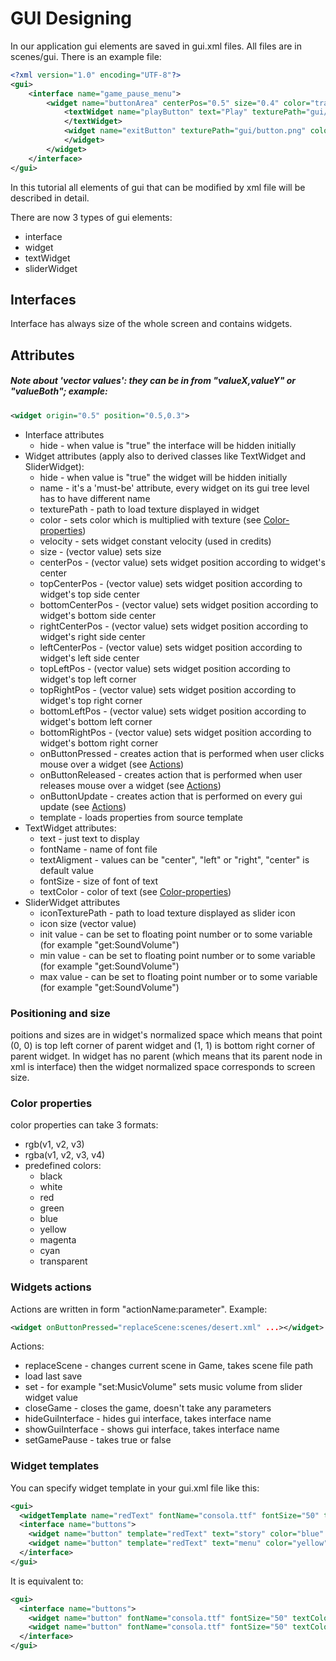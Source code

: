 # GUI Designing
In our application gui elements are saved in gui.xml files. All files are in scenes/gui. There is an example file:
```xml
<?xml version="1.0" encoding="UTF-8"?>
<gui>
    <interface name="game_pause_menu">
        <widget name="buttonArea" centerPos="0.5" size="0.4" color="transparent">
            <textWidget name="playButton" text="Play" texturePath="gui/button.png" color="green" centerPos="0.5,0.3" fontName="joystixMonospace.ttf" textColor="rgb(100, 100, 255)" onButtonPressed="replaceScene:scenes/desert.xml">
            </textWidget>
            <widget name="exitButton" texturePath="gui/button.png" color="red" bottomCenterPos="0.5,0.8">
            </widget>
        </widget>
    </interface>
</gui>
```
In this tutorial all elements of gui that can be modified by xml file will be described in detail.

There are now 3 types of gui elements:
- interface
- widget
- textWidget
- sliderWidget

## Interfaces
Interface has always size of the whole screen and contains widgets.

## Attributes
##### Note about 'vector values': they can be in from "valueX,valueY" or "valueBoth"; example:
```xml
<widget origin="0.5" position="0.5,0.3">
```
- Interface attributes
  - hide - when value is "true" the interface will be hidden initially
- Widget attributes (apply also to derived classes like TextWidget and SliderWidget):
  - hide - when value is "true" the widget will be hidden initially
  - name - it's a 'must-be' attribute, every widget on its gui tree level has to have different name
  - texturePath - path to load texture displayed in widget
  - color - sets color which is multiplied with texture (see [Color-properties](#color-properties))
  - velocity - sets widget constant velocity (used in credits)
  - size - (vector value) sets size 
  - centerPos - (vector value) sets widget position according to widget's center
  - topCenterPos - (vector value) sets widget position according to widget's top side center 
  - bottomCenterPos - (vector value) sets widget position according to widget's bottom side center
  - rightCenterPos - (vector value) sets widget position according to widget's right side center 
  - leftCenterPos - (vector value) sets widget position according to widget's left side center 
  - topLeftPos - (vector value) sets widget position according to widget's top left corner 
  - topRightPos - (vector value) sets widget position according to widget's top right corner
  - bottomLeftPos - (vector value) sets widget position according to widget's bottom left corner
  - bottomRightPos - (vector value) sets widget position according to widget's bottom right corner
  - onButtonPressed - creates action that is performed when user clicks mouse over a widget (see [Actions](#widgets-actions))
  - onButtonReleased - creates action that is performed when user releases mouse over a widget (see [Actions](#widgets-actions))
  - onButtonUpdate - creates action that is performed on every gui update (see [Actions](#widgets-actions))
  - template - loads properties from source template
- TextWidget attributes:
  - text - just text to display
  - fontName - name of font file
  - textAligment - values can be "center", "left" or "right", "center" is default value
  - fontSize - size of font of text
  - textColor - color of text (see [Color-properties](#color-properties))
- SliderWidget attributes
  - iconTexturePath - path to load texture displayed as slider icon
  - icon size (vector value)
  - init value - can be set to floating point number or to some variable (for example "get:SoundVolume")
  - min value - can be set to floating point number or to some variable (for example "get:SoundVolume")
  - max value - can be set to floating point number or to some variable (for example "get:SoundVolume")

### Positioning and size
poitions and sizes are in widget's normalized space which means that point (0, 0) is top left corner of parent widget and (1, 1) is bottom right corner of parent widget. In widget has no parent (which means that its parent node in xml is interface) then the widget normalized space corresponds to screen size.

### Color properties
color properties can take 3 formats:
- rgb(v1, v2, v3)
- rgba(v1, v2, v3, v4)
- predefined colors:
    - black
    - white
    - red
    - green
    - blue
    - yellow
    - magenta
    - cyan
    - transparent

### Widgets actions
Actions are written in form "actionName:parameter". Example: 
```xml
<widget onButtonPressed="replaceScene:scenes/desert.xml" ...></widget>
```
Actions:
- replaceScene - changes current scene in Game, takes scene file path
- load last save
- set - for example "set:MusicVolume" sets music volume from slider widget value
- closeGame - closes the game, doesn't take any parameters
- hideGuiInterface - hides gui interface, takes interface name
- showGuiInterface - shows gui interface, takes interface name
- setGamePause - takes true or false

### Widget templates
You can specify widget template in your gui.xml file like this:
```xml
<gui>
  <widgetTemplate name="redText" fontName="consola.ttf" fontSize="50" textColor="red" />
  <interface name="buttons">
    <widget name="button" template="redText" text="story" color="blue" centerPos="0.5, 0.3" size="0.3, 0.15" />
    <widget name="button" template="redText" text="menu" color="yellow" centerPos="0.5, 0.7" size="0.3, 0.15" />
  </interface>
</gui>
```
It is equivalent to:

```xml
<gui>
  <interface name="buttons">
    <widget name="button" fontName="consola.ttf" fontSize="50" textColor="red" text="story" color="blue" centerPos="0.5, 0.3" size="0.3, 0.15" />
    <widget name="button" fontName="consola.ttf" fontSize="50" textColor="red" text="menu" color="yellow" centerPos="0.5, 0.7" size="0.3, 0.15" />
  </interface>
</gui>
```